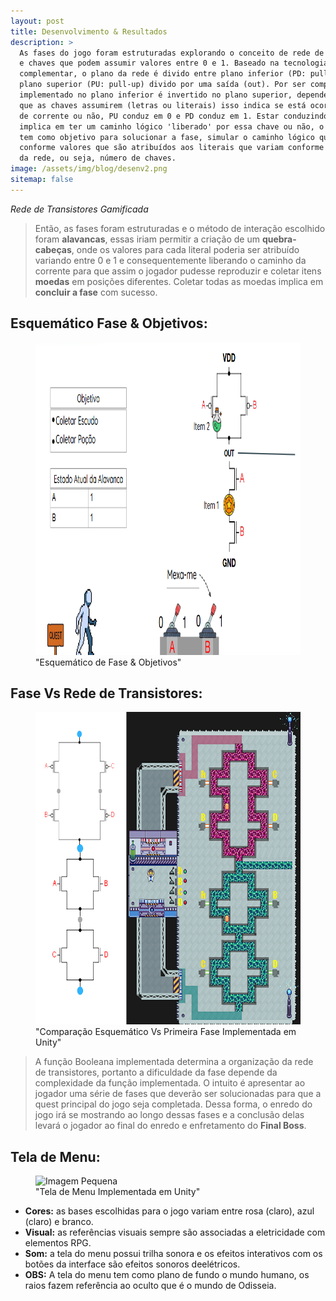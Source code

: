 ```yaml
---
layout: post
title: Desenvolvimento & Resultados
description: >
  As fases do jogo foram estruturadas explorando o conceito de rede de transitores
  e chaves que podem assumir valores entre 0 e 1. Baseado na tecnologia CMOS que é
  complementar, o plano da rede é divido entre plano inferior (PD: pull-down) e 
  plano superior (PU: pull-up) divido por uma saída (out). Por ser complementar, o que é
  implementado no plano inferior é invertido no plano superior, dependendo do valor 
  que as chaves assumirem (letras ou literais) isso indica se está ocorrendo a condução
  de corrente ou não, PU conduz em 0 e PD conduz em 1. Estar conduzindo corrente ou não
  implica em ter um caminho lógico 'liberado' por essa chave ou não, o jogador
  tem como objetivo para solucionar a fase, simular o caminho lógico que é liberado
  conforme valores que são atribuídos aos literais que variam conforme o tamanho
  da rede, ou seja, número de chaves.
image: /assets/img/blog/desenv2.png
sitemap: false
---
```

_Rede de Transistores Gamificada_  
>Então, as fases foram estruturadas e o método de interação escolhido foram **alavancas**, 
>essas iriam permitir a criação de um **quebra-cabeças**, onde os valores para cada literal
>poderia ser atribuído variando entre 0 e 1 e consequentemente liberando o caminho da
>corrente para que assim o jogador pudesse reproduzir e coletar itens **moedas** em 
>posições diferentes. Coletar todas as moedas implica em **concluir a fase** com sucesso.

## Esquemático Fase & Objetivos:
<figure>
  <img src="\assets\img\blog\desenv1.png" alt="Imagem Pequena" width="500" height="500">
  <figcaption>"Esquemático de Fase & Objetivos"</figcaption>
</figure>


## Fase Vs Rede de Transistores:
<figure>
  <img src="\assets\img\blog\bgodisseia.png" alt="Imagem Pequena" width="500" height="500">
  <figcaption>"Comparação Esquemático Vs Primeira Fase Implementada em Unity"</figcaption>
</figure>


> A função Booleana implementada determina a organização da rede de transistores, portanto 
> a dificuldade da fase depende da complexidade da função implementada. O intuito é apresentar
> ao jogador uma série de fases que deverão ser solucionadas para que a quest principal do 
> jogo seja completada. Dessa forma, o enredo do jogo irá se mostrando ao longo dessas fases
> e a conclusão delas levará o jogador ao final do enredo e enfretamento do **Final Boss**.


## Tela de Menu:
<figure>
  <img src="https://media.giphy.com/media/v1.Y2lkPTc5MGI3NjExd2pqcnJia2YwZmkzemd6bHZhOWFmZm96cDRpaHUwcWptMWsxNDRsaCZlcD12MV9pbnRlcm5hbF9naWZfYnlfaWQmY3Q9Zw/9ADOWb7zpyEkietDF5/giphy.gif" alt="Imagem Pequena" width="500" height="500">
  <figcaption>"Tela de Menu Implementada em Unity"</figcaption>
</figure>



*   **Cores:** as bases escolhidas para o jogo variam entre rosa (claro), azul (claro) e branco.
*   **Visual:** as referências visuais sempre são associadas a eletricidade com elementos RPG.
*   **Som:** a tela do menu possui trilha sonora e os efeitos interativos com os botões da interface
são efeitos sonoros deelétricos.
*   **OBS:** A tela do menu tem como plano de fundo o mundo humano, os raios fazem referência ao oculto 
que é o mundo de Odisseia.
